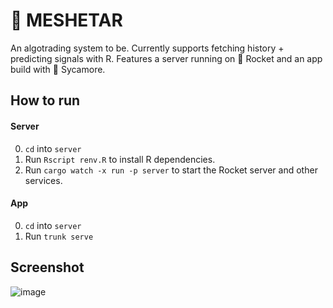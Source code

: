 # 🫰 MESHETAR

An algotrading system to be.
Currently supports fetching history + predicting signals with R. 
Features a server running on 🚀 Rocket and an app build with 🍁 Sycamore.

## How to run

#### Server

0. `cd` into `server`
1. Run `Rscript renv.R` to install R dependencies.
2. Run  `cargo watch -x run -p server` to start the Rocket server and other services. 

#### App

0. `cd` into `server`
1. Run `trunk serve`

## Screenshot

![image](https://github.com/belakm/meshetar/assets/13392444/0ec4b2bf-8cdb-4d54-b9fb-e5edb59b4106)
